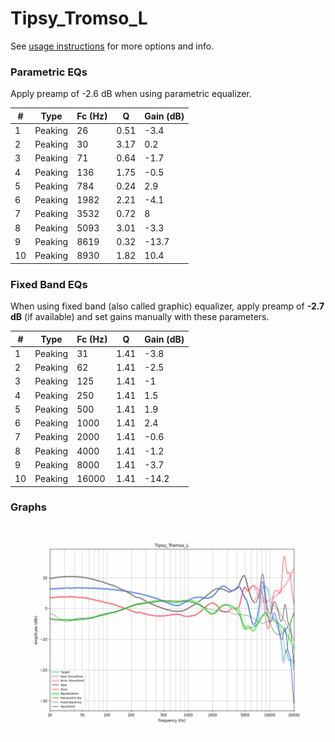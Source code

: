 # Tipsy_Tromso_L
See [usage instructions](https://github.com/jaakkopasanen/AutoEq#usage) for more options and info.

### Parametric EQs
Apply preamp of -2.6 dB when using parametric equalizer.

|   # | Type    |   Fc (Hz) |    Q |   Gain (dB) |
|-----|---------|-----------|------|-------------|
|   1 | Peaking |        26 | 0.51 |        -3.4 |
|   2 | Peaking |        30 | 3.17 |         0.2 |
|   3 | Peaking |        71 | 0.64 |        -1.7 |
|   4 | Peaking |       136 | 1.75 |        -0.5 |
|   5 | Peaking |       784 | 0.24 |         2.9 |
|   6 | Peaking |      1982 | 2.21 |        -4.1 |
|   7 | Peaking |      3532 | 0.72 |         8   |
|   8 | Peaking |      5093 | 3.01 |        -3.3 |
|   9 | Peaking |      8619 | 0.32 |       -13.7 |
|  10 | Peaking |      8930 | 1.82 |        10.4 |

### Fixed Band EQs
When using fixed band (also called graphic) equalizer, apply preamp of **-2.7 dB** (if available) and set gains manually with these parameters.

|   # | Type    |   Fc (Hz) |    Q |   Gain (dB) |
|-----|---------|-----------|------|-------------|
|   1 | Peaking |        31 | 1.41 |        -3.8 |
|   2 | Peaking |        62 | 1.41 |        -2.5 |
|   3 | Peaking |       125 | 1.41 |        -1   |
|   4 | Peaking |       250 | 1.41 |         1.5 |
|   5 | Peaking |       500 | 1.41 |         1.9 |
|   6 | Peaking |      1000 | 1.41 |         2.4 |
|   7 | Peaking |      2000 | 1.41 |        -0.6 |
|   8 | Peaking |      4000 | 1.41 |        -1.2 |
|   9 | Peaking |      8000 | 1.41 |        -3.7 |
|  10 | Peaking |     16000 | 1.41 |       -14.2 |

### Graphs
![](./Tipsy_Tromso_L.png)
